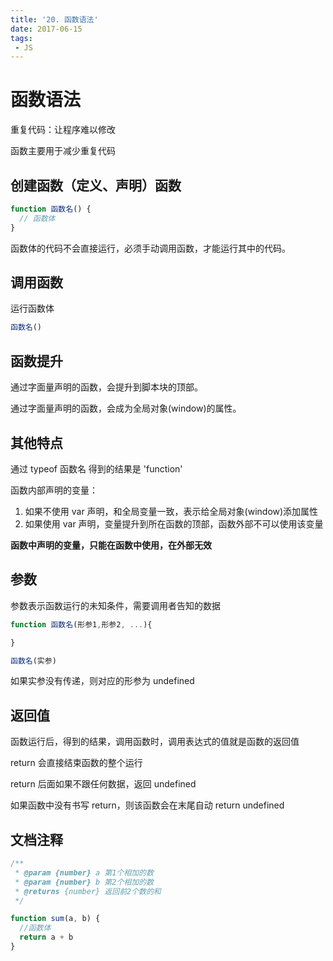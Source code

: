 ```yaml
---
title: '20. 函数语法'
date: 2017-06-15
tags:
 - JS
---
```


# 函数语法

重复代码：让程序难以修改

函数主要用于减少重复代码

## 创建函数（定义、声明）函数

```js
function 函数名() {
  // 函数体
}
```

函数体的代码不会直接运行，必须手动调用函数，才能运行其中的代码。

## 调用函数

运行函数体

```js
函数名()
```

## 函数提升

通过字面量声明的函数，会提升到脚本块的顶部。

通过字面量声明的函数，会成为全局对象(window)的属性。

## 其他特点

通过 typeof 函数名 得到的结果是 'function'

函数内部声明的变量：

1. 如果不使用 var 声明，和全局变量一致，表示给全局对象(window)添加属性
2. 如果使用 var 声明，变量提升到所在函数的顶部，函数外部不可以使用该变量

**函数中声明的变量，只能在函数中使用，在外部无效**

## 参数

参数表示函数运行的未知条件，需要调用者告知的数据

```js
function 函数名(形参1,形参2, ...){

}

函数名(实参)
```

如果实参没有传递，则对应的形参为 undefined

## 返回值

函数运行后，得到的结果，调用函数时，调用表达式的值就是函数的返回值

return 会直接结束函数的整个运行

return 后面如果不跟任何数据，返回 undefined

如果函数中没有书写 return，则该函数会在末尾自动 return undefined

## 文档注释

```js
/**
 * @param {number} a 第1个相加的数
 * @param {number} b 第2个相加的数
 * @returns {number} 返回前2个数的和
 */

function sum(a, b) {
  //函数体
  return a + b
}
```
